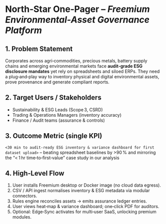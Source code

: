 # North‑Star One‑Pager – *Freemium Environmental‑Asset Governance Platform*

## 1. Problem Statement
Corporates across agri‑commodities, precious metals, battery supply chains and emerging environmental markets face **audit‑grade ESG disclosure mandates** yet rely on spreadsheets and siloed ERPs. They need a plug‑and‑play way to inventory physical and digital environmental assets, prove provenance and generate compliant reports.

## 2. Target Users / Stakeholders
- Sustainability & ESG Leads (Scope 3, CSRD)
- Trading & Operations Managers (inventory accuracy)
- Finance / Audit teams (assurance & controls)

## 3. Outcome Metric (single KPI)
`<30 min to audit‑ready ESG inventory & variance dashboard for first dataset upload>` – beating spreadsheet baselines by >90 % and mirroring the “< 1 hr time‑to‑first‑value” case study in our analysis

## 4. High‑Level Flow
1. User installs Freemium desktop or Docker image (no cloud data egress).
2. CSV / API ingest normalises inventory & ESG metadata via modular connectors.
3. Rules engine reconciles assets → emits assurance ledger entries.
4. User views heat‑map & variance dashboard; one‑click PDF for auditors.
5. Optional: Edge‑Sync activates for multi‑user SaaS, unlocking premium modules.
